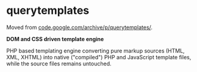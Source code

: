 # querytemplates

Moved from [code.google.com/archive/p/querytemplates/](https://code.google.com/archive/p/querytemplates/).

**DOM and CSS driven template engine**

PHP based templating engine converting pure markup sources (HTML, XML, XHTML) into native ("compiled") PHP and JavaScript template files, while the source files remains untouched.
